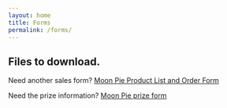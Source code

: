 ```yaml
---
layout: home
title: Forms
permalink: /forms/
---
```


## Files to download.

Need another sales form?
[Moon Pie Product List and Order Form](/files/2022_MoonPie_Scout_Order_Form.pdf)

Need the prize information?
[Moon Pie prize form](/files/2022_MoonPie_Prize_Sheet.pdf)

